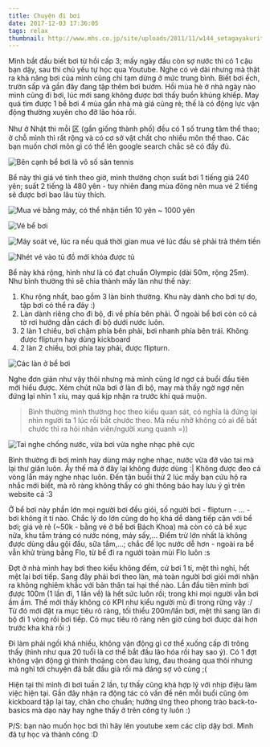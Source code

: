 ```yaml
---
title: Chuyện đi bơi
date: 2017-12-03 17:36:05
tags: relax
thumbnail: http://www.mhs.co.jp/site/uploads/2011/11/w144_setagayakuritusougouundouzyou_2.jpg
---
```


Mình bắt đầu biết bơi từ hồi cấp 3; mấy ngày đầu còn sợ nước thì có 1 cậu bạn dậy, sau thì chủ yếu tự học qua Youtube. Nghe có vẻ dài nhưng mà thật ra khả năng bơi của mình cũng chỉ tạm dừng ở mức trung bình. Biết bơi ếch, trườn sấp và gần đây đang tập thêm bơi bướm. Hồi mùa hè ở nhà ngày nào mình cũng đi bơi, lúc mới sang không được bơi thấy buồn khủng khiếp. May quá tìm được 1 bể bơi 4 mùa gần nhà mà giá cũng rẻ; thế là có động lực vận động thường xuyên cho đỡ lão hóa rồi.

<!-- more -->

Như ở Nhật thì mỗi 区 (gần giống thành phố) đều có 1 số trung tâm thể thao; ở chỗ mình thì rất rộng và có cơ sở vật chất cho nhiều môn thế thao. Các bạn muốn chơi môn gì có thể lên google search chắc sẽ có đầy đủ.

![Bên cạnh bể bơi là vô số sân tennis](http://i.imgur.com/YanrqF9r.jpg)

Bể này thì giá vé tính theo giờ, mình thường chọn suất bơi 1 tiếng giá 240 yên; suất 2 tiếng là 480 yên - tuy nhiên đang mùa đông nên mua vé 2 tiếng sẽ được bơi bao lâu tùy thích.

![Mua vé bằng máy, có thể nhận tiền 10 yên ~ 1000 yên](http://i.imgur.com/IuIinTYg.jpg)

![Vé bể bơi](http://i.imgur.com/4KIptjd.jpg)

![Máy soát vé, lúc ra nếu quá thời gian mua vé lúc đầu sẽ phải trả thêm tiền](http://i.imgur.com/tLNUQ9c.jpg)

![Nhét vé vào tủ đồ mới khóa được tủ](http://i.imgur.com/jVI6WE0g.jpg)

Bể này khá rộng, hình như là có đạt chuẩn Olympic (dài 50m, rộng 25m). Như bình thường thì sẽ chia thành mấy làn như thế này:

1. Khu rộng nhất, bao gồm 3 làn bình thường. Khu này dành cho bơi tự do, tập bơi có thể ra đây :)
2. Làn dành riêng cho đi bộ, đi về phía bên phải. Ở ngoài bể bơi còn có cả tờ rơi hướng dẫn cách đi bộ dưới nước luôn.
3. 2 làn 1 chiều, bơi chậm phía bên phải, bơi nhanh phía bên trái. Không được flipturn hay dùng kickboard
4. 2 làn 2 chiều, bơi phía tay phải, được flipturn.

![Các làn ở bể bơi](https://babykids.jp/wp-content/uploads/2016/07/IMG_5970.jpg)

Nghe đơn giản như vậy thôi nhưng mà mình cũng lơ ngơ cả buổi đầu tiên mới hiểu được. Xém chút nữa bơi ở làn đi bộ, may mà thấy ngờ ngợ nên đứng lại nhìn 1 xíu, may quá kịp nhận ra trước khi quá muộn.

>Bình thường mình thường học theo kiểu quan sát, có nghĩa là đứng lại nhìn người ta 1 lúc rồi bắt chước theo. Mà nếu nhỡ không có ai để bắt chước thì ra hỏi nhân viên/người xung quanh =))

![Tai nghe chống nước, vừa bơi vừa nghe nhạc phê cực](http://i.imgur.com/IMCT0N5.jpg)

Bình thường đi bơi mình hay dùng máy nghe nhạc, nước vừa đỡ vào tai mà lại thư giãn luôn. Ấy thế mà ở đây lại không được dùng :| Không được đeo cả vòng lẫn máy nghe nhạc luôn. Đến tận buổi thứ 2 lúc mấy bạn cứu hộ ra nhắc mới biết, mà rõ ràng không thấy có ghi thông báo hay lưu ý gì trên website cả :3

Ở bể bơi này phần lớn mọi người bơi đều giỏi, số người bơi - flipturn - ... - bơi không ít tí nào. Chắc lý do lớn cũng do họ khá dễ dàng tiếp cận với bể bơi; giá vẻ rẻ (~50k - bằng vé ở bể bơi Bách Khoa) mà còn có cả bể xục nữa, khu tắm tráng có nước nóng, máy sấy,... Điểm trừ lớn nhất là không được dùng dầu gội đầu, sữa tắm,...; chắc để lọc nước dễ hơn - ngoài ra bể vẫn khử trùng bằng Flo, từ bể đi ra người toàn mùi Flo luôn :s

Đợt ở nhà mình hay bơi theo kiểu không đếm, cứ bơi 1 tí, mệt thì nghỉ, hết mệt lại bơi tiếp. Sang đây phải bơi theo làn, mà toàn người bơi giỏi mới nhận ra không nghiêm khắc với bản thân tai hại thế nào. Lần đầu tiên mình bơi được 100m (1 lần đi, 1 lần về) là hết sức luôn rồi; trong khi mọi người vẫn bơi ầm ầm. Thế mới thấy không có KPI như kiểu người mù đi trong rừng vậy :/ Từ đó mới đặt ra mục tiêu rõ ràng, tối thiểu 200m/lần bơi, mệt thì sang làn đi bộ đi 1 vòng rồi bơi tiếp. Có mục tiêu rõ ràng nên giờ cũng bơi được dài hơn trước kha khá rồi :)

Đi làm phải ngồi khá nhiều, không vận động gì cơ thể xuống cấp đi trông thấy (hình như qua 20 tuổi là cơ thể bắt đầu lão hóa rồi hay sao ý). Có 1 đợt không vận động gì thỉnh thoảng còn đau lưng, đau thoáng qua thôi nhưng mà nghĩ tới chuyện đã bắt đầu già rồi mà đáng sợ vô cùng ;(

Hiện tại thì mình đi bơi tuần 2 lần, tự thấy cũng khá hợp lý với nhịp điệu làm việc hiện tại. Gần đây nhận ra động tác có vấn đề nên mỗi buổi cũng ôm kickboard tập lại tay, chân cho chuẩn; hưởng ứng theo phong trào back-to-basics mà dạo này hay nghe thấy ở trên công ty luôn :)

P/S: bạn nào muốn học bơi thì hãy lên youtube xem các clip dậy bơi. Mình đã tự học và thành công :D